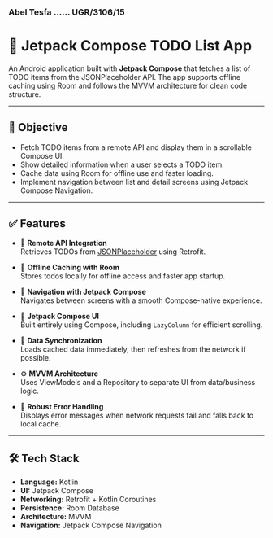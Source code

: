 ### Abel Tesfa ...... UGR/3106/15

# 📱 Jetpack Compose TODO List App

An Android application built with **Jetpack Compose** that fetches a list of TODO items from the JSONPlaceholder API. The app supports offline caching using Room and follows the MVVM architecture for clean code structure.

---

## 🎯 Objective

- Fetch TODO items from a remote API and display them in a scrollable Compose UI.
- Show detailed information when a user selects a TODO item.
- Cache data using Room for offline use and faster loading.
- Implement navigation between list and detail screens using Jetpack Compose Navigation.

---

## ✅ Features

- 📡 **Remote API Integration**  
  Retrieves TODOs from [JSONPlaceholder](https://jsonplaceholder.typicode.com/todos) using Retrofit.

- 💾 **Offline Caching with Room**  
  Stores todos locally for offline access and faster app startup.

- 🧭 **Navigation with Jetpack Compose**  
  Navigates between screens with a smooth Compose-native experience.

- 📱 **Jetpack Compose UI**  
  Built entirely using Compose, including `LazyColumn` for efficient scrolling.

- 🔁 **Data Synchronization**  
  Loads cached data immediately, then refreshes from the network if possible.

- ⚙️ **MVVM Architecture**  
  Uses ViewModels and a Repository to separate UI from data/business logic.

- 🚫 **Robust Error Handling**  
  Displays error messages when network requests fail and falls back to local cache.

---

## 🛠️ Tech Stack

- **Language:** Kotlin  
- **UI:** Jetpack Compose  
- **Networking:** Retrofit + Kotlin Coroutines  
- **Persistence:** Room Database  
- **Architecture:** MVVM  
- **Navigation:** Jetpack Compose Navigation
